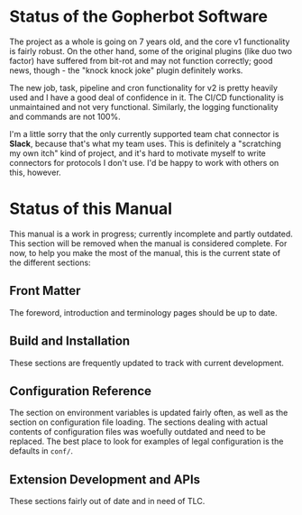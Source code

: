 # Status of the Gopherbot Software

The project as a whole is going on 7 years old, and the core v1 functionality is fairly robust. On the other hand, some of the original plugins (like duo two factor) have suffered from bit-rot and may not function correctly; good news, though - the "knock knock joke" plugin definitely works.

The new job, task, pipeline and cron functionality for v2 is pretty heavily used and I have a good deal of confidence in it. The CI/CD functionality is unmaintained and not very functional. Similarly, the logging functionality and commands are not 100%.

I'm a little sorry that the only currently supported team chat connector is **Slack**, because that's what my team uses. This is definitely a "scratching my own itch" kind of project, and it's hard to motivate myself to write connectors for protocols I don't use. I'd be happy to work with others on this, however.

# Status of this Manual

This manual is a work in progress; currently incomplete and partly outdated. This section will be removed when the manual is considered complete. For now, to help you make the most of the manual, this is the current state of the different sections:

## Front Matter
The foreword, introduction and terminology pages should be up to date.

## Build and Installation
These sections are frequently updated to track with current development.

## Configuration Reference
The section on environment variables is updated fairly often, as well as the section on configuration file loading. The sections dealing with actual contents of configuration files was woefully outdated and need to be replaced. The best place to look for examples of legal configuration is the defaults in `conf/`.

## Extension Development and APIs
These sections fairly out of date and in need of TLC.
